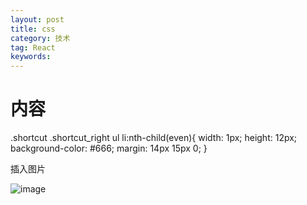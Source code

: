 ```yaml
---
layout: post
title: css
category: 技术
tag: React
keywords: 
---
```


# 内容



.shortcut .shortcut_right ul li:nth-child(even){
	width: 1px;
	height: 12px;
	background-color: #666;
	margin: 14px 15px 0;
}

插入图片

![image](https://winterwindwang.github.io/assets/img/2020-05-22-kaggle-边框.png)